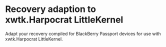 # Recovery adaption to xwtk.Harpocrat LittleKernel
Adapt your recovery compiled for BlackBerry Passport devices for use with xwtk.Harpocrat LittleKernel.
